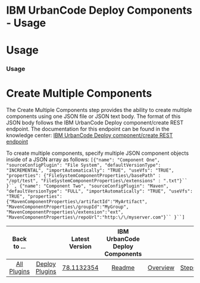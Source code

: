 
IBM UrbanCode Deploy Components - Usage
=======================================

# Usage


### Usage




Create Multiple Components
==========================

The Create Multiple Components step provides the ability to create multiple components using one JSON file or JSON text body. The format of this JSON body follows the IBM UrbanCode Deploy component/create REST endpoint. The documentation for this endpoint can be found in the knowledge center: [IBM UrbanCode Deploy component/create REST endpoint](https://www.ibm.com/support/knowledgecenter/SS4GSP_6.2.7/com.ibm.udeploy.api.doc/topics/rest_cli_component_create_put.html)

To create multiple components, specify multiple JSON component objects inside of a JSON array as follows:  `[{"name": "Component One", "sourceConfigPlugin": "File System", "defaultVersionType": "INCREMENTAL", "importAutomatically": "TRUE", "useVfs": "TRUE", "properties": {"FileSystemComponentProperties\/basePath" : "/opt/test", "FileSystemComponentProperties\/extensions" : ".txt"}`` }``, {"name": "Component Two", "sourceConfigPlugin": "Maven", "defaultVersionType": "FULL", "importAutomatically": "TRUE", "useVfs": "TRUE", "properties": {"MavenComponentProperties\/artifactId":"MyArtifact", "MavenComponentProperties\/groupId":"MyGroup", "MavenComponentProperties\/extension":"ext", "MavenComponentProperties\/repoUrl":"http:\/\/myserver.com"}`` }``]`


|Back to ...||Latest Version|IBM UrbanCode Deploy Components ||||
| :---: | :---: | :---: | :---: | :---: | :---: | :---: |
|[All Plugins](../../index.md)|[Deploy Plugins](../README.md)|[78.1132354](https://raw.githubusercontent.com/UrbanCode/IBM-UCD-PLUGINS/main/files/uDeploy-Component/ucd-uDeploy-Component-78.1132354.zip)|[Readme](README.md)|[Overview](overview.md)|[Steps](steps.md)|[Downloads](downloads.md)|
